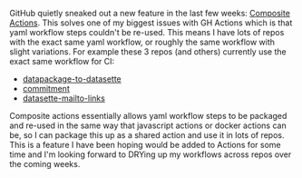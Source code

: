 <!--
.. title: GitHub Composite Actions
.. slug: composite-actions
.. date: 2021-09-12 00:00:00
.. tags: github,github
.. category: github
.. link: 
.. description: 
.. type: text
-->

GitHub quietly sneaked out a new feature in the last few weeks: [Composite Actions](https://docs.github.com/en/actions/creating-actions/creating-a-composite-action). This solves one of my biggest issues with GH Actions which is that yaml workflow steps couldn't be re-used. This means I have lots of repos with the exact same yaml workflow, or roughly the same workflow with slight variations. For example these 3 repos (and others) currently use the exact same workflow for CI:

* [datapackage-to-datasette](https://github.com/chris48s/datapackage-to-datasette/blob/1db8e836f588d0d1b65fbef56bcfa4ccc79d871b/.github/workflows/test.yml)
* [commitment](https://github.com/chris48s/commitment/blob/fa634b9e6c4291052af5160421274c194d5eef3e/.github/workflows/test.yml)
* [datasette-mailto-links](https://github.com/chris48s/datasette-mailto-links/blob/705aae608f839fbdff787971957291ec01f30d3f/.github/workflows/test.yml)

Composite actions essentially allows yaml workflow steps to be packaged and re-used in the same way that javascript actions or docker actions can be, so I can package this up as a shared action and use it in lots of repos. This is a feature I have been hoping would be added to Actions for some time and I'm looking forward to DRYing up my workflows across repos over the coming weeks.
